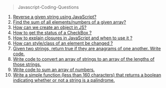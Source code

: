 > Javascript-Coding-Questions

1. <a href="https://github.com/ValentineFernandes/Javascript-Coding-Questions/blob/main/reverse.js">Reverse a given string using JavaScript?</a>
2. <a href="https://github.com/ValentineFernandes/Javascript-Coding-Questions/blob/main/sumofelements.js">Find the sum of all elements/numbers of a given array?</a>
3. <a href="https://github.com/ValentineFernandes/Javascript-Coding-Questions/blob/main/object.js">How can we create an object in JS?</a>
4. <a href="https://github.com/ValentineFernandes/Javascript-Coding-Questions/blob/main/check.js">How to get the status of a CheckBox ?</a>
5. <a href="https://github.com/ValentineFernandes/Javascript-Coding-Questions/blob/main/closure.js">How to explain closures in JavaScript and when to use it ?</a>
6. <a href="https://github.com/ValentineFernandes/Javascript-Coding-Questions/blob/main/style.js">How can style/class of an element be changed ?</a>
7. <a href="https://github.com/ValentineFernandes/Javascript-Coding-Questions/blob/main/anagram.js">Given two strings, return true if they are anagrams of one another. Write code.</a>
8. <a href="https://github.com/ValentineFernandes/Javascript-Coding-Questions/blob/main/strings.js">Write code to convert an array of strings to an array of the lengths of those strings.</a>
9. <a href="https://github.com/ValentineFernandes/Javascript-Coding-Questions/blob/main/sumofarray.js">Write code to sum an array of numbers.</a>
10. <a href="https://github.com/ValentineFernandes/Javascript-Coding-Questions/blob/main/palindrome.js">Write a simple function (less than 160 characters) that returns a boolean indicating whether or not a string is a palindrome.</a>

